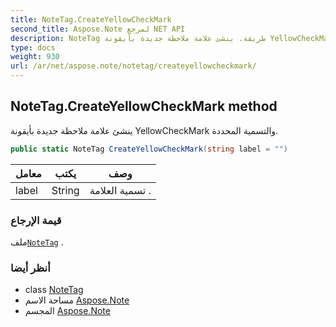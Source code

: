 ```yaml
---
title: NoteTag.CreateYellowCheckMark
second_title: Aspose.Note لمرجع NET API
description: NoteTag طريقة. ينشئ علامة ملاحظة جديدة بأيقونة YellowCheckMark والتسمية المحددة.
type: docs
weight: 930
url: /ar/net/aspose.note/notetag/createyellowcheckmark/
---
```

## NoteTag.CreateYellowCheckMark method

ينشئ علامة ملاحظة جديدة بأيقونة YellowCheckMark والتسمية المحددة.

```csharp
public static NoteTag CreateYellowCheckMark(string label = "")
```

| معامل | يكتب | وصف |
| --- | --- | --- |
| label | String | تسمية العلامة . |

### قيمة الإرجاع

ملف[`NoteTag`](../) .

### أنظر أيضا

* class [NoteTag](../)
* مساحة الاسم [Aspose.Note](../../notetag/)
* المجسم [Aspose.Note](../../../)


